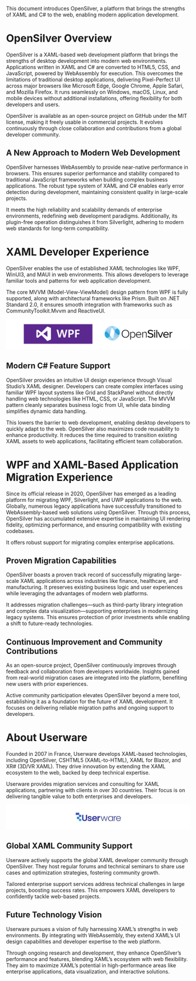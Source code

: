 This document introduces OpenSilver, a platform that brings the strengths of XAML and C# to the web, enabling modern application development.

# OpenSilver Overview  
OpenSilver is a XAML-based web development platform that brings the strengths of desktop development into modern web environments. Applications written in XAML and C# are converted to HTML5, CSS, and JavaScript, powered by WebAssembly for execution. This overcomes the limitations of traditional desktop applications, delivering Pixel-Perfect UI across major browsers like Microsoft Edge, Google Chrome, Apple Safari, and Mozilla Firefox. It runs seamlessly on Windows, macOS, Linux, and mobile devices without additional installations, offering flexibility for both developers and users.  

OpenSilver is available as an open-source project on GitHub under the MIT license, making it freely usable in commercial projects. It evolves continuously through close collaboration and contributions from a global developer community.

## A New Approach to Modern Web Development  
OpenSilver harnesses WebAssembly to provide near-native performance in browsers. This ensures superior performance and stability compared to traditional JavaScript frameworks when building complex business applications. The robust type system of XAML and C# enables early error detection during development, maintaining consistent quality in large-scale projects.  

It meets the high reliability and scalability demands of enterprise environments, redefining web development paradigms. Additionally, its plugin-free operation distinguishes it from Silverlight, adhering to modern web standards for long-term compatibility.

# XAML Developer Experience  
OpenSilver enables the use of established XAML technologies like WPF, WinUI3, and MAUI in web environments. This allows developers to leverage familiar tools and patterns for web application development. 

The core MVVM (Model-View-ViewModel) design pattern from WPF is fully supported, along with architectural frameworks like Prism. Built on .NET Standard 2.0, it ensures smooth integration with frameworks such as CommunityToolkit.Mvvm and ReactiveUI.

![image](https://raw.githubusercontent.com/UserwareDocumentation/userware-docs/main/images/5901bcf89ae64ebda5d33ea6b58f5cde.png)

## Modern C# Feature Support  
OpenSilver provides an intuitive UI design experience through Visual Studio’s XAML designer. Developers can create complex interfaces using familiar WPF layout systems like Grid and StackPanel without directly handling web technologies like HTML, CSS, or JavaScript. The MVVM pattern cleanly separates business logic from UI, while data binding simplifies dynamic data handling.  

This lowers the barrier to web development, enabling desktop developers to quickly adapt to the web. OpenSilver also maximizes code reusability to enhance productivity. It reduces the time required to transition existing XAML assets to web applications, facilitating efficient team collaboration.

# WPF and XAML-Based Application Migration Experience  
Since its official release in 2020, OpenSilver has emerged as a leading platform for migrating WPF, Silverlight, and UWP applications to the web. Globally, numerous legacy applications have successfully transitioned to WebAssembly-based web solutions using OpenSilver. Through this process, OpenSilver has accumulated extensive expertise in maintaining UI rendering fidelity, optimizing performance, and ensuring compatibility with existing codebases.  

It offers robust support for migrating complex enterprise applications.

## Proven Migration Capabilities  
OpenSilver boasts a proven track record of successfully migrating large-scale XAML applications across industries like finance, healthcare, and manufacturing. It preserves existing business logic and user experiences while leveraging the advantages of modern web platforms.  

It addresses migration challenges—such as third-party library integration and complex data visualization—supporting enterprises in modernizing legacy systems. This ensures protection of prior investments while enabling a shift to future-ready technologies.

## Continuous Improvement and Community Contributions  
As an open-source project, OpenSilver continuously improves through feedback and collaboration from developers worldwide. Insights gained from real-world migration cases are integrated into the platform, benefiting new users with prior experiences.  

Active community participation elevates OpenSilver beyond a mere tool, establishing it as a foundation for the future of XAML development. It focuses on delivering reliable migration paths and ongoing support to developers.

# About Userware  
Founded in 2007 in France, Userware develops XAML-based technologies, including OpenSilver, CSHTML5 (XAML-to-HTML), XAML for Blazor, and XR# (3D/VR XAML). They drive innovation by extending the XAML ecosystem to the web, backed by deep technical expertise.  

Userware provides migration services and consulting for XAML applications, partnering with clients in over 30 countries. Their focus is on delivering tangible value to both enterprises and developers.

![image](https://raw.githubusercontent.com/UserwareDocumentation/userware-docs/main/images/604e50ae32954394983ed41dbee25ab8.png)

## Global XAML Community Support  
Userware actively supports the global XAML developer community through OpenSilver. They host regular forums and technical seminars to share use cases and optimization strategies, fostering community growth.  

Tailored enterprise support services address technical challenges in large projects, boosting success rates. This empowers XAML developers to confidently tackle web-based projects.

## Future Technology Vision  
Userware pursues a vision of fully harnessing XAML’s strengths in web environments. By integrating with WebAssembly, they extend XAML’s UI design capabilities and developer expertise to the web platform.  

Through ongoing research and development, they enhance OpenSilver’s performance and features, blending XAML’s ecosystem with web flexibility. They aim to maximize XAML’s potential in high-performance areas like enterprise applications, data visualization, and interactive solutions.